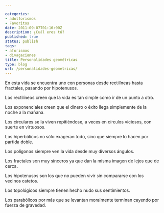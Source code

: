 ```yaml
---

categories:
- adolforismos
- Favoritos
date: 2011-09-07T01:16:00Z
description: ¿Cuál eres tú?
published: true
status: publish
tags:
- aforismos
- divagaciones
title: Personalidades geométricas
type: blog
url: /personalidades-geometricas/
---
```


En esta vida se encuentra uno con personas desde rectilíneas hasta fractales, pasando por hipotenusos.

Los rectilíneos creen que la vida es tan simple como ir de un punto a otro.

Los exponenciales creen que el dinero o éxito llega simplemente de la noche a la mañana.

Los circulares se la viven repitiéndose, a veces en círculos viciosos, con suerte en virtuosos.

Los hiperbólicos no sólo exageran todo, sino que siempre lo hacen por partida doble.

Los polígonos siempre ven la vida desde muy diversos ángulos.

Los fractales son muy sinceros ya que dan la misma imagen de lejos que de cerca.

Los hipotenusos son los que no pueden vivir sin compararse con los vecinos catetos.

Los topológicos siempre tienen hecho nudo sus sentimientos.

Los parabólicos por más que se levantan moralmente terminan cayendo por fuerza de gravedad.
